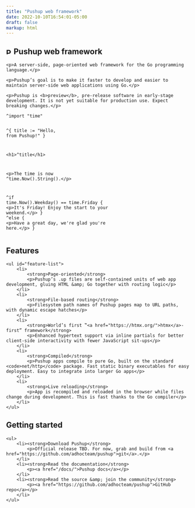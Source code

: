 ```yaml
---
title: "Pushup web framework"
date: 2022-10-10T16:54:01-05:00
draft: false
markup: html
---
```


<section>
    <h1><img style="height: 0.75em" src="/logo.png" alt="Pushup logo, a caret surrounded by left and right angle brackets ala HTML element"> Pushup web framework</h1>

    <p>A server-side, page-oriented web framework for the Go programming language.</p>

    <p>Pushup’s goal is to make it faster to develop and easier to maintain server-side web applications using Go.</p>

    <p>Pushup is <b>preview</b>, pre-release software in early-stage development. It is not yet suitable for production use. Expect breaking changes.</p>
</section>

<section id="code-example">
<pre><code><span class="keyword">^import</span> <span class="go">"time"</span>

<span class="keyword">^</span>{
   <span class="go">title := "Hello, from Pushup!"</span>
}

<span class="html">&lt;h1&gt;</span><span class="simple-expr">^title</span><span class="html">&lt;/h1&gt;</span>

<span class="html">&lt;p&gt;</span>The time is now <span class="simple-expr">^time.Now().String()</span>.<span class="html">&lt;/p&gt;</span>

<span class="keyword">^if</span> <span class="go">time.Now().Weekday() == time.Friday</span> {
    <span class="html">&lt;p&gt;</span>It's Friday! Enjoy the start to your weekend.<span class="html">&lt;/p&gt;</span>
} <span class="keyword">^else</span> {
    <span class="html">&lt;p&gt;</span>Have a great day, we're glad you're here.<span class="html">&lt;/p&gt;</span>
}
</pre></code>
</section>

<section>
    <h2>Features</h2>

    <ul id="feature-list">
        <li>
            <strong>Page-oriented</strong>
            <p>Pushup’s .up files are self-contained units of web app development, gluing HTML &amp; Go together with routing logic</p>
        </li>
        <li>
            <strong>File-based routing</strong>
            <p>Filesystem path names of Pushup pages map to URL paths, with dynamic escape hatches</p>
        </li>
        <li>
            <strong>World’s first ‟<a href="https://htmx.org/">htmx</a>-first” framework</strong>
            <p>Enhanced hypertext support via inline partials for better client-side interactivity with fewer JavaScript sit-ups</p>
        </li>
        <li>
            <strong>Compiled</strong>
            <p>Pushup apps compile to pure Go, built on the standard <code>net/http</code> package. Fast static binary executables for easy deployment. Easy to integrate into larger Go apps</p>
        </li>
        <li>
            <strong>Live reloading</strong>
            <p>App is recompiled and reloaded in the browser while files change during development. This is fast thanks to the Go compiler</p>
        </li>
    </ul>
</section>

<section>
    <h2>Getting started</h2>

    <ul>
        <li><strong>Download Pushup</strong>
            <p>Official release TBD. For now, grab and build from <a href="https://github.com/adhocteam/pushup">git</a>.</p>
        </li>
        <li><strong>Read the documentation</strong>
            <p><a href="/docs/">Pushup docs</a></p>
        </li>
        <li><strong>Read the source &amp; join the community</strong>
            <p><a href="https://github.com/adhocteam/pushup">GitHub repo</a></p>
        </li>
    </ul>
</section>
